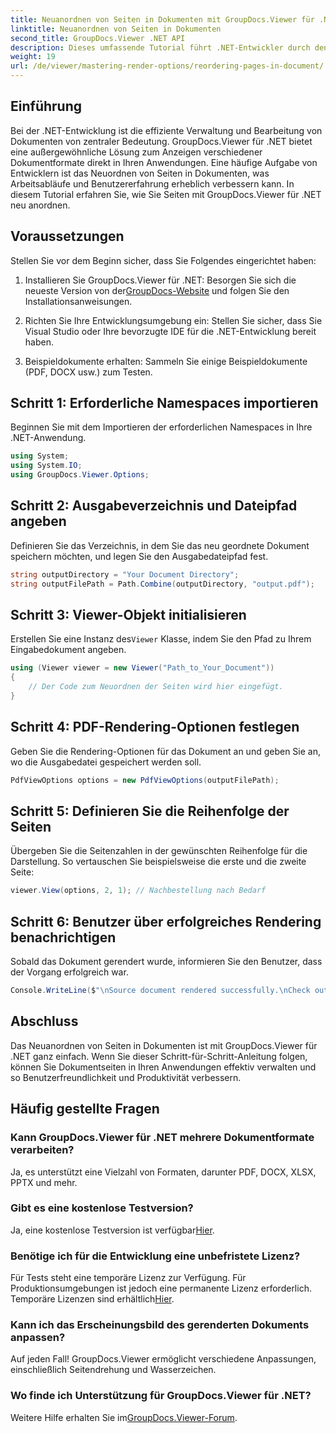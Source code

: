 ```yaml
---
title: Neuanordnen von Seiten in Dokumenten mit GroupDocs.Viewer für .NET
linktitle: Neuanordnen von Seiten in Dokumenten
second_title: GroupDocs.Viewer .NET API
description: Dieses umfassende Tutorial führt .NET-Entwickler durch den Prozess der Neuanordnung von Seiten in verschiedenen Dokumentformaten mit GroupDocs.Viewer für .NET.
weight: 19
url: /de/viewer/mastering-render-options/reordering-pages-in-document/
---
```

## Einführung

Bei der .NET-Entwicklung ist die effiziente Verwaltung und Bearbeitung von Dokumenten von zentraler Bedeutung. GroupDocs.Viewer für .NET bietet eine außergewöhnliche Lösung zum Anzeigen verschiedener Dokumentformate direkt in Ihren Anwendungen. Eine häufige Aufgabe von Entwicklern ist das Neuordnen von Seiten in Dokumenten, was Arbeitsabläufe und Benutzererfahrung erheblich verbessern kann. In diesem Tutorial erfahren Sie, wie Sie Seiten mit GroupDocs.Viewer für .NET neu anordnen.

## Voraussetzungen

Stellen Sie vor dem Beginn sicher, dass Sie Folgendes eingerichtet haben:

1.  Installieren Sie GroupDocs.Viewer für .NET: Besorgen Sie sich die neueste Version von der[GroupDocs-Website](https://releases.groupdocs.com/viewer/net/) und folgen Sie den Installationsanweisungen.
   
2. Richten Sie Ihre Entwicklungsumgebung ein: Stellen Sie sicher, dass Sie Visual Studio oder Ihre bevorzugte IDE für die .NET-Entwicklung bereit haben.

3. Beispieldokumente erhalten: Sammeln Sie einige Beispieldokumente (PDF, DOCX usw.) zum Testen.

## Schritt 1: Erforderliche Namespaces importieren

Beginnen Sie mit dem Importieren der erforderlichen Namespaces in Ihre .NET-Anwendung.

```csharp
using System;
using System.IO;
using GroupDocs.Viewer.Options;
```

## Schritt 2: Ausgabeverzeichnis und Dateipfad angeben

Definieren Sie das Verzeichnis, in dem Sie das neu geordnete Dokument speichern möchten, und legen Sie den Ausgabedateipfad fest.

```csharp
string outputDirectory = "Your Document Directory";
string outputFilePath = Path.Combine(outputDirectory, "output.pdf");
```

## Schritt 3: Viewer-Objekt initialisieren

 Erstellen Sie eine Instanz des`Viewer` Klasse, indem Sie den Pfad zu Ihrem Eingabedokument angeben.

```csharp
using (Viewer viewer = new Viewer("Path_to_Your_Document"))
{
    // Der Code zum Neuordnen der Seiten wird hier eingefügt.
}
```

## Schritt 4: PDF-Rendering-Optionen festlegen

Geben Sie die Rendering-Optionen für das Dokument an und geben Sie an, wo die Ausgabedatei gespeichert werden soll.

```csharp
PdfViewOptions options = new PdfViewOptions(outputFilePath);
```

## Schritt 5: Definieren Sie die Reihenfolge der Seiten

Übergeben Sie die Seitenzahlen in der gewünschten Reihenfolge für die Darstellung. So vertauschen Sie beispielsweise die erste und die zweite Seite:

```csharp
viewer.View(options, 2, 1); // Nachbestellung nach Bedarf
```

## Schritt 6: Benutzer über erfolgreiches Rendering benachrichtigen

Sobald das Dokument gerendert wurde, informieren Sie den Benutzer, dass der Vorgang erfolgreich war.

```csharp
Console.WriteLine($"\nSource document rendered successfully.\nCheck output in {outputDirectory}.");
```

## Abschluss

Das Neuanordnen von Seiten in Dokumenten ist mit GroupDocs.Viewer für .NET ganz einfach. Wenn Sie dieser Schritt-für-Schritt-Anleitung folgen, können Sie Dokumentseiten in Ihren Anwendungen effektiv verwalten und so Benutzerfreundlichkeit und Produktivität verbessern.

## Häufig gestellte Fragen

### Kann GroupDocs.Viewer für .NET mehrere Dokumentformate verarbeiten?
Ja, es unterstützt eine Vielzahl von Formaten, darunter PDF, DOCX, XLSX, PPTX und mehr.

### Gibt es eine kostenlose Testversion?
 Ja, eine kostenlose Testversion ist verfügbar[Hier](https://releases.groupdocs.com/).

### Benötige ich für die Entwicklung eine unbefristete Lizenz?
 Für Tests steht eine temporäre Lizenz zur Verfügung. Für Produktionsumgebungen ist jedoch eine permanente Lizenz erforderlich. Temporäre Lizenzen sind erhältlich[Hier](https://purchase.groupdocs.com/temporary-license/).

### Kann ich das Erscheinungsbild des gerenderten Dokuments anpassen?
Auf jeden Fall! GroupDocs.Viewer ermöglicht verschiedene Anpassungen, einschließlich Seitendrehung und Wasserzeichen.

### Wo finde ich Unterstützung für GroupDocs.Viewer für .NET?
 Weitere Hilfe erhalten Sie im[GroupDocs.Viewer-Forum](https://forum.groupdocs.com/c/viewer/9).
